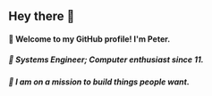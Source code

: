 ## Hey there 👋

#### 👀 Welcome to my GitHub profile! I'm Peter.

##### 🔭 Systems Engineer; Computer enthusiast since 11.
##### 🚀 I am on a mission to build things people want.
